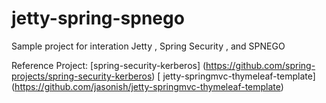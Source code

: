 jetty-spring-spnego
===================

Sample project for interation Jetty , Spring Security , and SPNEGO

Reference Project:
[spring-security-kerberos] (https://github.com/spring-projects/spring-security-kerberos)
[ jetty-springmvc-thymeleaf-template] (https://github.com/jasonish/jetty-springmvc-thymeleaf-template)

